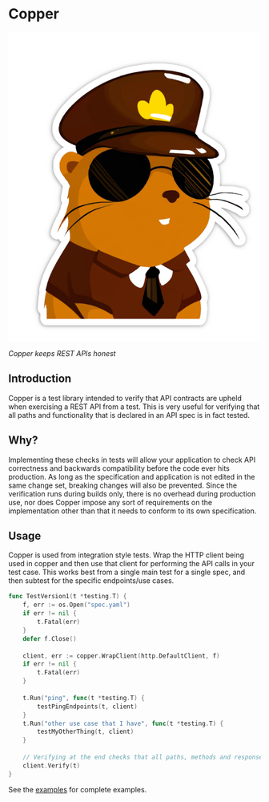 # Copper

![Copper](./copper.png)

_Copper keeps REST APIs honest_

## Introduction
Copper is a test library intended to verify that API contracts are upheld when exercising a REST API from a test. 
This is very useful for verifying that all paths and functionality that is declared in an API spec is in fact tested.

## Why?
Implementing these checks in tests will allow your application to check API correctness and backwards compatibility
before the code ever hits production. As long as the specification and application is not edited in the same change set,
breaking changes will also be prevented. Since the verification runs during builds only, there is no overhead during
production use, nor does Copper impose any sort of requirements on the implementation other than that it needs to 
conform to its own specification.

## Usage
Copper is used from integration style tests. Wrap the HTTP client being used in copper
and then use that client for performing the API calls in your test case. This works best from
a single main test for a single spec, and then subtest for the specific endpoints/use cases.

```go
func TestVersion1(t *testing.T) {
	f, err := os.Open("spec.yaml")
	if err != nil {
		t.Fatal(err)
	}
	defer f.Close()

	client, err := copper.WrapClient(http.DefaultClient, f)
	if err != nil {
		t.Fatal(err)
	}

	t.Run("ping", func(t *testing.T) {
		testPingEndpoints(t, client)
	}
	t.Run("other use case that I have", func(t *testing.T) {
		testMyOtherThing(t, client)
	}
	
	// Verifying at the end checks that all paths, methods and responses are covered and that no extra paths have been hit.
	client.Verify(t)
}
```

See the [examples](examples) for complete examples.
